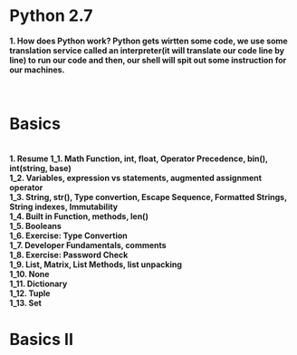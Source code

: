 # Python 2.7

<b>1. How does Python work?<b>
Python gets wirtten some code, we use some translation service called an interpreter(it will translate our code line by line) to run our code and then, our shell will spit out some instruction for our machines.

<br>
<h1>Basics</h1> <br>
1. Resume
1_1. Math Function, int, float, Operator Precedence, bin(), int(string, base)<br>
1_2. Variables, expression vs statements, augmented assignment operator <br>
1_3. String, str(), Type convertion, Escape Sequence, Formatted Strings, String indexes, Immutability<br>
1_4. Built in Function, methods, len()<br>
1_5. Booleans<br>
1_6. Exercise: Type Convertion<br>
1_7. Developer Fundamentals, comments<br>
1_8. Exercise: Password Check<br>
1_9. List, Matrix, List Methods, list unpacking<br>
1_10. None<br>
1_11. Dictionary<br>
1_12. Tuple<br>
1_13. Set<br>

<h1>Basics II</h1> <br> 